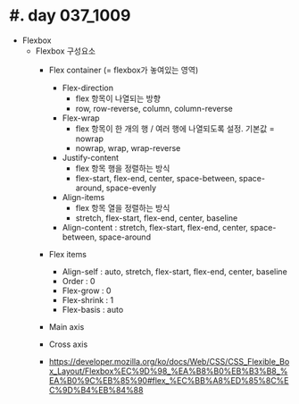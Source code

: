 #. day 037_1009
===============
* Flexbox
    * Flexbox 구성요소
        * Flex container (= flexbox가 놓여있는 영역)
            * Flex-direction
                * flex 항목이 나열되는 방향
                * row, row-reverse, column, column-reverse
            * Flex-wrap
                * flex 항목이 한 개의 행 / 여러 행에 나열되도록 설정. 기본값 = nowrap
                * nowrap, wrap, wrap-reverse
            * Justify-content
                * flex 항목 행을 정렬하는 방식
                * flex-start, flex-end, center, space-between, space-around, space-evenly
            * Align-items
                * flex 항목 열을 정렬하는 방식
                * stretch, flex-start, flex-end, center, baseline
            * Align-content : stretch, flex-start, flex-end, center, space-between, space-around
        * Flex items
            * Align-self : auto, stretch, flex-start, flex-end, center, baseline
            * Order : 0
            * Flex-grow : 0
            * Flex-shrink : 1
            * Flex-basis : auto

        * Main axis
        * Cross axis
        * https://developer.mozilla.org/ko/docs/Web/CSS/CSS_Flexible_Box_Layout/Flexbox%EC%9D%98_%EA%B8%B0%EB%B3%B8_%EA%B0%9C%EB%85%90#flex_%EC%BB%A8%ED%85%8C%EC%9D%B4%EB%84%88
